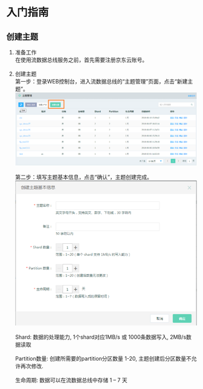 # 入门指南<br>
## 创建主题<br>
1. 准备工作<br>
在使用流数据总线服务之前，首先需要注册京东云账号。<br><br>
2. 创建主题<br>
第一步：登录WEB控制台，进入流数据总线的“主题管理”页面，点击“新建主题”。<br>
![创建主题](https://github.com/jdcloudcom/cn/blob/edit/image/DataBus/db-004.png?raw=true)<br><br>
第二步：填写主题基本信息，点击“确认”，主题创建完成。<br>
![填写信息](https://github.com/jdcloudcom/cn/blob/edit/image/DataBus/db-005.png?raw=true)<br><br>
Shard: 数据的处理能力, 1个shard对应1MB/s 或 1000条数据写入, 2MB/s数据读取<br><br>
Partition数量: 创建所需要的partition分区数量 1-20, 主题创建后分区数量不允许再次修改.<br><br>
生命周期: 数据可以在流数据总线中存储 1 – 7 天<br>
